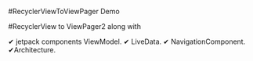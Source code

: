 #RecyclerViewToViewPager Demo

#RecyclerView to ViewPager2 along with

✔ jetpack components ViewModel.
✔ LiveData.
✔ NavigationComponent.
✔Architecture.